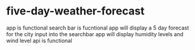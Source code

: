 # five-day-weather-forecast
app is functional
search bar is fucntional 
app will display a 5 day forecast for the city input into the searchbar
app will display humidity levels and wind level
api is functional
